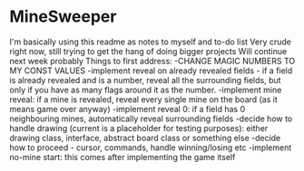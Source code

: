 # MineSweeper
I'm basically using this readme as notes to myself and to-do list
Very crude right now, still trying to get the hang of doing bigger projects
Will continue next week probably
Things to first address:
  -CHANGE MAGIC NUMBERS TO MY CONST VALUES
  -implement reveal on already revealed fields - if a field is already revealed and is a number, reveal all the surrounding fields,
    but only if you have as many flags around it as the number.
  -implement mine reveal: if a mine is revealed, reveal every single mine on the board (as it means game over anyway)
  -implement reveal 0: if a field has 0 neighbouring mines, automatically reveal surrounding fields
  -decide how to handle drawing (current is a placeholder for testing purposes): either drawing class, interface, abstract board class or something else
  -decide how to proceed - cursor, commands, handle winning/losing etc
  -implement no-mine start: this comes after implementing the game itself
